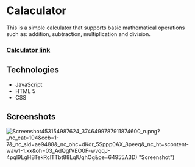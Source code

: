 # Calaculator


This is a simple calculator that supports basic mathematical operations such as: addition, subtraction, multiplication and division.

### [Calculator link](https://mwojcickaa-calculator.netlify.app/ "Calculator")


## Technologies
- JavaScript
- HTML 5
- CSS
## Screenshots

![Screenshot](https://scontent-waw1-1.xx.fbcdn.net/v/t1.15752-9/348356431_3419453154987624_3746499787911874600_n.png?_nc_cat=104&ccb=1-7&_nc_sid=ae9488&_nc_ohc=dKdr_5Sppp0AX_8peeq&_nc_ht=scontent-waw1-1.xx&oh=03_AdQgfVEO0F-wvqqJ-4pql9LgHBTekRclTTbt88LqlUqhOg&oe=64955A3D)453154987624_3746499787911874600_n.png?_nc_cat=104&ccb=1-7&_nc_sid=ae9488&_nc_ohc=dKdr_5Sppp0AX_8peeq&_nc_ht=scontent-waw1-1.xx&oh=03_AdQgfVEO0F-wvqqJ-4pql9LgHBTekRclTTbt88LqlUqhOg&oe=64955A3D) "Screenshot")
